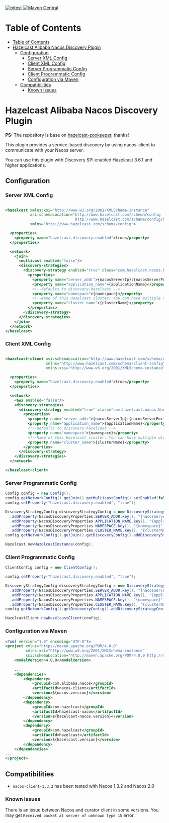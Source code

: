 [![pitest](https://github.com/x22x22/hazelcast-nacos/actions/workflows/pitest.yml/badge.svg)](http://x22x22.io/hazelcast-nacos/pitest)
[![Maven Central](https://maven-badges.herokuapp.com/maven-central/io.x22x22/hazelcast-nacos/badge.svg)](https://maven-badges.herokuapp.com/maven-central/io.x22x22/hazelcast-nacos) 

# Table of Contents

- [Table of Contents](#table-of-contents)
- [Hazelcast Alibaba Nacos Discovery Plugin](#hazelcast-alibaba-nacos-discovery-plugin)
  - [Configuration](#configuration)
    - [Server XML Config](#server-xml-config)
    - [Client XML Config](#client-xml-config)
    - [Server Programmatic Config](#server-programmatic-config)
    - [Client Programmatic Config](#client-programmatic-config)
    - [Configuration via Maven](#configuration-via-maven)
  - [Compatibilities](#compatibilities)
    - [Known Issues](#known-issues)


# Hazelcast Alibaba Nacos Discovery Plugin 

**PS:** The repository is base on [hazelcast-zookeeper](https://github.com/hazelcast/hazelcast-zookeeper), thanks!

This plugin provides a service-based discovery by using nacos-client to communicate with your Nacos server. 

You can use this plugin with Discovery SPI enabled Hazelcast 3.6.1 and higher applications.

## Configuration

### Server XML Config

```xml

<hazelcast xmlns:xsi="http://www.w3.org/2001/XMLSchema-instance"
           xsi:schemaLocation="http://www.hazelcast.com/schema/config
                               http://www.hazelcast.com/schema/config/hazelcast-config-4.0.xsd"
           xmlns="http://www.hazelcast.com/schema/config">

  <properties>
    <property name="hazelcast.discovery.enabled">true</property>
  </properties>

  <network>
    <join>
      <multicast enabled="false"/>
      <discovery-strategies>
        <discovery-strategy enabled="true" class="com.hazelcast.nacos.NacosDiscoveryStrategy">
          <properties>
            <property name="server_addr">{nacosServerIp}:{nacosServerPort}</property>
            <property name="application_name">{applicationName}</property>
            <!--defaults to discovery-hazelcast -->
            <property name="namespace">{namespace}</property>
            <!--Name of this Hazelcast cluster. You can have multiple distinct clusters to use the same Nacos installation.-->
            <property name="cluster_name">{clusterName}</property>
          </properties>
        </discovery-strategy>
      </discovery-strategies>
    </join>
  </network>
</hazelcast>
```

### Client XML Config

```xml

<hazelcast-client xsi:schemaLocation="http://www.hazelcast.com/schema/client-config hazelcast-client-config-4.0.xsd"
                  xmlns="http://www.hazelcast.com/schema/client-config"
                  xmlns:xsi="http://www.w3.org/2001/XMLSchema-instance">

  <properties>
    <property name="hazelcast.discovery.enabled">true</property>
  </properties>

  <network>
    <aws enabled="false"/>
    <discovery-strategies>
      <discovery-strategy enabled="true" class="com.hazelcast.nacos.NacosDiscoveryStrategy">
        <properties>
          <property name="server_addr">{nacosServerIp}:{nacosServerPort}</property>
          <property name="application_name">{applicationName}</property>
          <!--defaults to discovery-hazelcast -->
          <property name="namespace">{namespace}</property>
          <!--Name of this Hazelcast cluster. You can have multiple distinct clusters to use the same Nacos installation.-->
          <property name="cluster_name">{clusterName}</property>
        </properties>
      </discovery-strategy>
    </discovery-strategies>
  </network>

</hazelcast-client>
```
### Server Programmatic Config

```java
Config config = new Config();
config.getNetworkConfig().getJoin().getMulticastConfig().setEnabled(false);
config.setProperty("hazelcast.discovery.enabled", "true");

DiscoveryStrategyConfig discoveryStrategyConfig = new DiscoveryStrategyConfig(new NacosDiscoveryStrategyFactory())
  .addProperty(NacosDiscoveryProperties.SERVER_ADDR.key(), "{nacosServerIp}:{nacosServerPort}")
  .addProperty(NacosDiscoveryProperties.APPLICATION_NAME.key(), "{applicationName}")
  .addProperty(NacosDiscoveryProperties.NAMESPACE.key(), "{namespace}")
  .addProperty(NacosDiscoveryProperties.CLUSTER_NAME.key(), "{clusterName}")
config.getNetworkConfig().getJoin().getDiscoveryConfig().addDiscoveryStrategyConfig(discoveryStrategyConfig);

Hazelcast.newHazelcastInstance(config);
```

### Client Programmatic Config

```java
ClientConfig config = new ClientConfig();

config.setProperty("hazelcast.discovery.enabled", "true");

DiscoveryStrategyConfig discoveryStrategyConfig = new DiscoveryStrategyConfig(new NacosDiscoveryStrategyFactory())
  .addProperty(NacosDiscoveryProperties.SERVER_ADDR.key(), "{nacosServerIp}:{nacosServerPort}")
  .addProperty(NacosDiscoveryProperties.APPLICATION_NAME.key(), "{applicationName}")
  .addProperty(NacosDiscoveryProperties.NAMESPACE.key(), "{namespace}")
  .addProperty(NacosDiscoveryProperties.CLUSTER_NAME.key(), "{clusterName}")
config.getNetworkConfig().getDiscoveryConfig().addDiscoveryStrategyConfig(discoveryStrategyConfig);

HazelcastClient.newHazelcastClient(config);

```
### Configuration via Maven

```xml
<?xml version="1.0" encoding="UTF-8"?>
<project xmlns="http://maven.apache.org/POM/4.0.0"
         xmlns:xsi="http://www.w3.org/2001/XMLSchema-instance"
         xsi:schemaLocation="http://maven.apache.org/POM/4.0.0 http://maven.apache.org/xsd/maven-4.0.0.xsd">
    <modelVersion>4.0.0</modelVersion>
      
    ...  
    <dependencies>
        <dependency>
            <groupId>com.alibaba.nacos</groupId>
            <artifactId>nacos-client</artifactId>
            <version>${nacos.version}</version>
        </dependency>
        <dependency>
            <groupId>com.hazelcast</groupId>
            <artifactId>hazelcast-nacos</artifactId>
            <version>${hazelcast-nacos.version}</version>
        </dependency>
        <dependency>
            <groupId>com.hazelcast</groupId>
            <artifactId>hazelcast</artifactId>
            <version>${hazelcast.version}</version>
        </dependency>
    </dependencies>
...
</project>
```

## Compatibilities

- `nacos-client-1.3.2` has been tested with Nacos 1.3.2 and Nacos 2.0

### Known Issues
There is an issue between Nacos and curator client in some versions. You may get `Received packet at server of unknown type 15` error.
